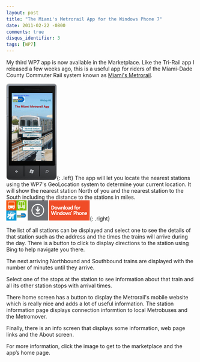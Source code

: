 ```yaml
---
layout: post
title: "The Miami's Metrorail App for the Windows Phone 7"
date: 2011-02-22 -0800
comments: true
disqus_identifier: 3
tags: [WP7]
---
```

My third WP7 app is now available in the Marketplace. Like the Tri-Rail
app I released a few weeks ago, this is a useful app for riders of the
Miami-Dade County Commuter Rail system known as [Miami's Metrorail](javascript:void(0);/*1329950045759*/).

[![Miami's Metrorail App Home Screen](/images/blogs_webguild_com/gary/MiamiMetrorail.png)](http://bit.ly/MiamiMetrorail){: .left}
The app will let you locate the nearest stations using the WP7's GeoLocation
system to determine your current location. It will show the nearest
station North of you and the nearest station to the South including the
distance to the stations in miles.
[![Miami's Metrorail App in the Marketplace](/images/blogs_webguild_com/gary/Metrorail-App.png)](http://bit.ly/miamimetrorailapp){: .right}

The list of all stations can be displayed and select one to see the
details of that station such as the address and the times the trains
will arrive during the day. There is a button to click to display
directions to the station using Bing to help navigate you there.

The next arriving Northbound and Southbound trains are displayed with
the number of minutes until they arrive.

Select one of the stops at the station to see information about that
train and all its other station stops with arrival times.

There home screen has a button to display the Metrorail's mobile website
which is really nice and adds a lot of useful information. The station
information page displays connection informtion to local Metrobuses and
the Metromover.

Finally, there is an info screen that displays some information, web
page links and the About screen.

For more information, click the image to get to the marketplace and the
app’s home page.
